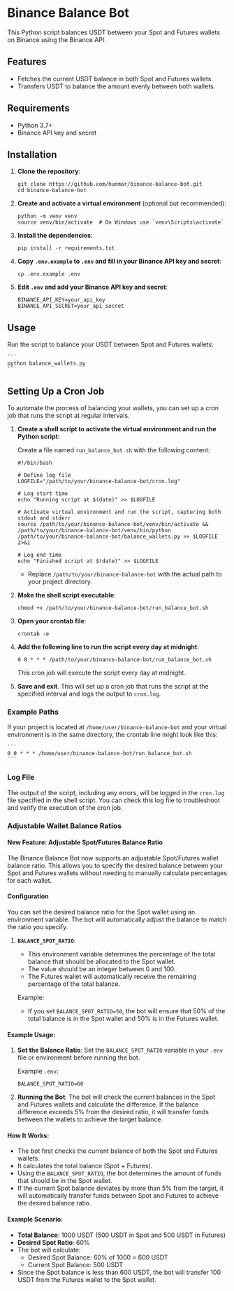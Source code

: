 # Binance Balance Bot

This Python script balances USDT between your Spot and Futures wallets on Binance using the Binance API.

## Features

- Fetches the current USDT balance in both Spot and Futures wallets.
- Transfers USDT to balance the amount evenly between both wallets.

## Requirements

- Python 3.7+
- Binance API key and secret

## Installation

1. **Clone the repository**:
    ```
    git clone https://github.com/hunmar/binance-balance-bot.git
    cd binance-balance-bot
    ```

2. **Create and activate a virtual environment** (optional but recommended):
    ```
    python -m venv venv
    source venv/bin/activate  # On Windows use `venv\Scripts\activate`
    ```

3. **Install the dependencies**:
    ```
    pip install -r requirements.txt
    ```

4. **Copy `.env.example` to `.env` and fill in your Binance API key and secret**:
    ```
    cp .env.example .env
    ```

5. **Edit `.env` and add your Binance API key and secret**:
    ```
    BINANCE_API_KEY=your_api_key
    BINANCE_API_SECRET=your_api_secret
    ```

## Usage

Run the script to balance your USDT between Spot and Futures wallets:

    ```
    python balance_wallets.py
    ```

## Setting Up a Cron Job

To automate the process of balancing your wallets, you can set up a cron job that runs the script at regular intervals.

1. **Create a shell script to activate the virtual environment and run the Python script**:

   Create a file named `run_balance_bot.sh` with the following content:

   ```
   #!/bin/bash

   # Define log file
   LOGFILE="/path/to/your/binance-balance-bot/cron.log"

   # Log start time
   echo "Running script at $(date)" >> $LOGFILE

   # Activate virtual environment and run the script, capturing both stdout and stderr
   source /path/to/your/binance-balance-bot/venv/bin/activate && /path/to/your/binance-balance-bot/venv/bin/python /path/to/your/binance-balance-bot/balance_wallets.py >> $LOGFILE 2>&1

   # Log end time
   echo "Finished script at $(date)" >> $LOGFILE
   ```

   - Replace `/path/to/your/binance-balance-bot` with the actual path to your project directory.

2. **Make the shell script executable**:
    ```
    chmod +x /path/to/your/binance-balance-bot/run_balance_bot.sh
    ```

3. **Open your crontab file**:
    ```
    crontab -e
    ```

4. **Add the following line to run the script every day at midnight**:

    ```
    0 0 * * * /path/to/your/binance-balance-bot/run_balance_bot.sh
    ```

    This cron job will execute the script every day at midnight.

5. **Save and exit**. This will set up a cron job that runs the script at the specified interval and logs the output to `cron.log`.

### Example Paths

If your project is located at `/home/user/binance-balance-bot` and your virtual environment is in the same directory, the crontab line might look like this:

    ```
    0 0 * * * /home/user/binance-balance-bot/run_balance_bot.sh
    ```

### Log File

The output of the script, including any errors, will be logged in the `cron.log` file specified in the shell script. You can check this log file to troubleshoot and verify the execution of the cron job.

### Adjustable Wallet Balance Ratios

#### New Feature: Adjustable Spot/Futures Balance Ratio

The Binance Balance Bot now supports an adjustable Spot/Futures wallet balance ratio. This allows you to specify the desired balance between your Spot and Futures wallets without needing to manually calculate percentages for each wallet.

#### Configuration

You can set the desired balance ratio for the Spot wallet using an environment variable. The bot will automatically adjust the balance to match the ratio you specify.

1. **`BALANCE_SPOT_RATIO`**:
   - This environment variable determines the percentage of the total balance that should be allocated to the Spot wallet.
   - The value should be an integer between 0 and 100.
   - The Futures wallet will automatically receive the remaining percentage of the total balance.

   Example:
   - If you set `BALANCE_SPOT_RATIO=50`, the bot will ensure that 50% of the total balance is in the Spot wallet and 50% is in the Futures wallet.

#### Example Usage:

1. **Set the Balance Ratio**:
   Set the `BALANCE_SPOT_RATIO` variable in your `.env` file or environment before running the bot.

   Example `.env`:
   ```
   BALANCE_SPOT_RATIO=60
   ```

2. **Running the Bot**:
   The bot will check the current balances in the Spot and Futures wallets and calculate the difference. If the balance difference exceeds 5% from the desired ratio, it will transfer funds between the wallets to achieve the target balance.

#### How It Works:

- The bot first checks the current balance of both the Spot and Futures wallets.
- It calculates the total balance (Spot + Futures).
- Using the `BALANCE_SPOT_RATIO`, the bot determines the amount of funds that should be in the Spot wallet.
- If the current Spot balance deviates by more than 5% from the target, it will automatically transfer funds between Spot and Futures to achieve the desired balance ratio.

#### Example Scenario:

- **Total Balance**: 1000 USDT (500 USDT in Spot and 500 USDT in Futures)
- **Desired Spot Ratio**: 60%
- The bot will calculate:
  - Desired Spot Balance: 60% of 1000 = 600 USDT
  - Current Spot Balance: 500 USDT
- Since the Spot balance is less than 600 USDT, the bot will transfer 100 USDT from the Futures wallet to the Spot wallet.
